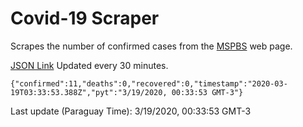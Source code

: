 # Covid-19 Scraper

Scrapes the number of confirmed cases from the [MSPBS](https://www.mspbs.gov.py/covid-19.php) web page.

[JSON Link](https://jmayalag.github.io/covid19-scrape/cases.json)
Updated every 30 minutes.
```
{"confirmed":11,"deaths":0,"recovered":0,"timestamp":"2020-03-19T03:33:53.388Z","pyt":"3/19/2020, 00:33:53 GMT-3"}
```
Last update (Paraguay Time): 3/19/2020, 00:33:53 GMT-3